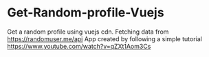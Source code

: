 # Get-Random-profile-Vuejs

Get a random profile using vuejs cdn. Fetching data from https://randomuser.me/api
App created by following a simple tutorial
https://www.youtube.com/watch?v=qZXt1Aom3Cs
